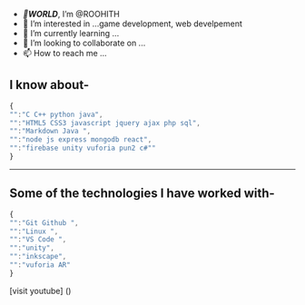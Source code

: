 - ***👋WORLD***, I’m @ROOHITH
- 👀 I’m interested in ...game development, web develpement 
- 🌱 I’m currently learning ...
- 💞️ I’m looking to collaborate on ...
- 📫 How to reach me ...
## I know about-
```javascript
{
"":"C C++ python java",
"":"HTML5 CSS3 javascript jquery ajax php sql",
"":"Markdown Java ",
"":"node js express mongodb react",
"":"firebase unity vuforia pun2 c#""
}
```
---
## Some of the technologies I have worked with-

```javascript
{
"":"Git Github ",
"":"Linux ",
"":"VS Code ",
"":"unity",
"":"inkscape",
"":"vuforia AR"
}
```
[visit youtube] ()
<!---
ROOHITH/ROOHITH is a ✨ special ✨ repository because its `README.md` (this file) appears on your GitHub profile.
You can click the Preview link to take a look at your changes.
--->
